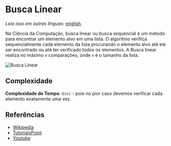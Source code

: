 # Busca Linear

_Leia isso em outras línguas:_
[english](README.md).

Na Ciência da Computação, busca linear ou busca sequencial é um método para encontrar um elemento alvo em uma lista. 
O algoritmo verifica sequencialmente cada elemento da lista procurando o elemento alvo até ele ser encontrado ou até ter verificado todos os elementos.
A Busca linear realiza no máximo `n` comparações, onde `n` é o tamanho da lista.

![Busca Linear](https://www.tutorialspoint.com/data_structures_algorithms/images/linear_search.gif)

## Complexidade

**Complexidade de Tempo**: `O(n)` - pois no pior caso devemos verificar cada elemento exatamente uma vez.

## Referências
- [Wikipedia](https://en.wikipedia.org/wiki/Linear_search)
- [TutorialsPoint](https://www.tutorialspoint.com/data_structures_algorithms/linear_search_algorithm.htm)
- [Youtube](https://www.youtube.com/watch?v=SGU9duLE30w)
